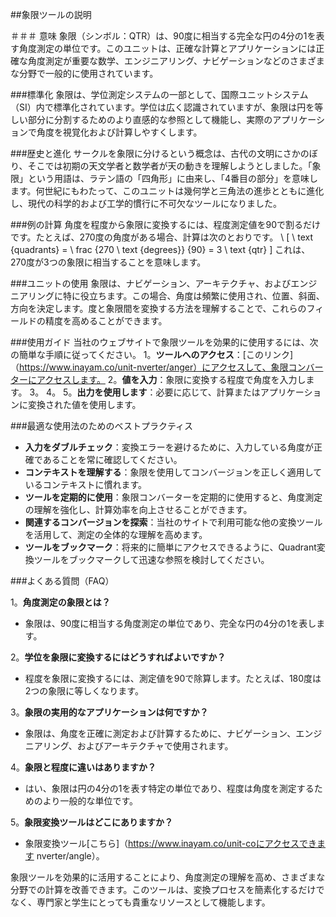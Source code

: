 ##象限ツールの説明

＃＃＃ 意味
象限（シンボル：QTR）は、90度に相当する完全な円の4分の1を表す角度測定の単位です。このユニットは、正確な計算とアプリケーションには正確な角度測定が重要な数学、エンジニアリング、ナビゲーションなどのさまざまな分野で一般的に使用されています。

###標準化
象限は、学位測定システムの一部として、国際ユニットシステム（SI）内で標準化されています。学位は広く認識されていますが、象限は円を等しい部分に分割するためのより直感的な参照として機能し、実際のアプリケーションで角度を視覚化および計算しやすくします。

###歴史と進化
サークルを象限に分けるという概念は、古代の文明にさかのぼり、そこでは初期の天文学者と数学者が天の動きを理解しようとしました。「象限」という用語は、ラテン語の「四角形」に由来し、「4番目の部分」を意味します。何世紀にもわたって、このユニットは幾何学と三角法の進歩とともに進化し、現代の科学的および工学的慣行に不可欠なツールになりました。

###例の計算
角度を程度から象限に変換するには、程度測定値を90で割るだけです。たとえば、270度の角度がある場合、計算は次のとおりです。
\ [
\ text {quadrants} = \ frac {270 \ text {degrees}} {90} = 3 \ text {qtr}
\]
これは、270度が3つの象限に相当することを意味します。

###ユニットの使用
象限は、ナビゲーション、アーキテクチャ、およびエンジニアリングに特に役立ちます。この場合、角度は頻繁に使用され、位置、斜面、方向を決定します。度と象限間を変換する方法を理解することで、これらのフィールドの精度を高めることができます。

###使用ガイド
当社のウェブサイトで象限ツールを効果的に使用するには、次の簡単な手順に従ってください。
1。**ツールへのアクセス**：[このリンク]（https://www.inayam.co/unit-nverter/anger）にアクセスして、象限コンバーターにアクセスします。
2。**値を入力**：象限に変換する程度で角度を入力します。
3。
4。
5。**出力を使用します**：必要に応じて、計算またはアプリケーションに変換された値を使用します。

###最適な使用法のためのベストプラクティス
- **入力をダブルチェック**：変換エラーを避けるために、入力している角度が正確であることを常に確認してください。
- **コンテキストを理解する**：象限を使用してコンバージョンを正しく適用しているコンテキストに慣れます。
- **ツールを定期的に使用**：象限コンバーターを定期的に使用すると、角度測定の理解を強化し、計算効率を向上させることができます。
- **関連するコンバージョンを探索**：当社のサイトで利用可能な他の変換ツールを活用して、測定の全体的な理解を高めます。
- **ツールをブックマーク**：将来的に簡単にアクセスできるように、Quadrant変換ツールをブックマークして迅速な参照を検討してください。

###よくある質問（FAQ）

1。**角度測定の象限とは？**
- 象限は、90度に相当する角度測定の単位であり、完全な円の4分の1を表します。

2。**学位を象限に変換するにはどうすればよいですか？**
- 程度を象限に変換するには、測定値を90で除算します。たとえば、180度は2つの象限に等しくなります。

3。**象限の実用的なアプリケーションは何ですか？**
- 象限は、角度を正確に測定および計算するために、ナビゲーション、エンジニアリング、およびアーキテクチャで使用されます。

4。**象限と程度に違いはありますか？**
- はい、象限は円の4分の1を表す特定の単位であり、程度は角度を測定するためのより一般的な単位です。

5。**象限変換ツールはどこにありますか？**
- 象限変換ツール[こちら]（https://www.inayam.co/unit-coにアクセスできます nverter/angle）。

象限ツールを効果的に活用することにより、角度測定の理解を高め、さまざまな分野での計算を改善できます。このツールは、変換プロセスを簡素化するだけでなく、専門家と学生にとっても貴重なリソースとして機能します。